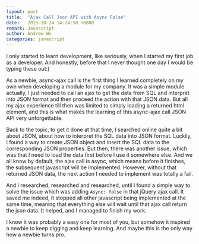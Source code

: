 ```yaml
---
layout: post
title:  "Ajax Call Json API with Async False"
date:   2015-10-24 14:24:58 +0800
remark: Javascript
author: Andrew Wu
categories: javascript
---
```


I only started to learn development, like seriously, when I started my first job as a developer. And honestly, before that 
I never thought one day I would be typing these out:)

As a newbie, async-ajax call is the first thing I learned completely on my own when developing a module for my company. 
It was a simple module actually, I just needed to call an ajax to get the data from SQL and interpret into JSON format and then 
proceed the action with that JSON data. But all my ajax experience till then was limited to simply loading a returned html 
element, and this is what makes the learning of this async-ajax call JSON API very unforgettable.  
 
Back to the topic, to get it done at that time, I searched online quite a bit about JSON, about how to interpret the SQL data 
into JSON format. Luckily, I found a way to create JSON object and insert the SQL data to the corresponding JSON properties. 
But then, there was another issue, which was that I need to load the data first before I use it somewhere else. And we all 
know by default, the ajax call is async, which means before it finishes,  the subsequent javascript will be implemented. 
However, without that returned JSON data, the next action I needed to implement was totally a fail. 

And I researched, researched and researched, until I found a simple way to solve the issue which was adding `Async: false` 
in that jQuery ajax call. It saved me indeed, it stopped all other javascript being implemented at the same time, meaning 
that everything else will wait until that ajax call return the json data. It helped, and I managed to finish my work. 

I know it was probably a easy one for most of you, but somehow it inspired a newbie to keep digging and keep learning. 
And maybe this is the only way how a newbie turns pro.





